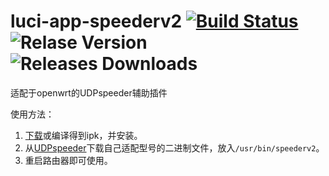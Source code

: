 # luci-app-speederv2 [![Build Status](https://travis-ci.org/haodong/luci-app-speederv2.svg?branch=master)](https://travis-ci.org/haodong/luci-app-speederv2) ![Relase Version](https://img.shields.io/github/release/haodong/luci-app-speederv2.svg) ![Releases Downloads](https://img.shields.io/github/downloads/haodong/luci-app-speederv2/total.svg)
适配于openwrt的UDPspeeder辅助插件

使用方法：
1. [下载](https://github.com/haodong/luci-app-speederv2/releases)或编译得到ipk，并安装。
2. 从[UDPspeeder](https://github.com/wangyu-/UDPspeeder/releases)下载自己适配型号的二进制文件，放入`/usr/bin/speederv2`。
3. 重启路由器即可使用。
